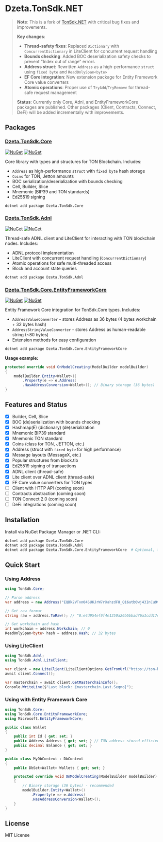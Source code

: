# Dzeta.TonSdk.NET

> **Note**: This is a fork of [TonSdk.NET](https://github.com/continuation-team/TonSdk.NET) with critical bug fixes and
> improvements.
>
> **Key changes**:
> - **Thread-safety fixes**: Replaced `Dictionary` with `ConcurrentDictionary` in LiteClient for concurrent request
    handling
> - **Bounds checking**: Added BOC deserialization safety checks to prevent "Index out of range" errors
> - **Address struct**: Rewritten `Address` as a high-performance `struct` using `fixed byte` and `ReadOnlySpan<byte>`
> - **EF Core integration**: New extension package for Entity Framework Core value converters
> - **Atomic operations**: Proper use of `TryAdd`/`TryRemove` for thread-safe request management
>
> **Status**: Currently only Core, Adnl, and EntityFrameworkCore packages are published. Other packages (Client,
> Contracts, Connect, DeFi) will be added incrementally with improvements.

## Packages

### [Dzeta.TonSdk.Core](https://www.nuget.org/packages/Dzeta.TonSdk.Core/)

[![NuGet](https://img.shields.io/nuget/dt/Dzeta.TonSdk.Core.svg)](https://www.nuget.org/packages/Dzeta.TonSdk.Core)
[![NuGet](https://img.shields.io/nuget/vpre/Dzeta.TonSdk.Core.svg)](https://www.nuget.org/packages/Dzeta.TonSdk.Core)

Core library with types and structures for TON Blockchain. Includes:

- `Address` as high-performance `struct` with `fixed byte` hash storage
- `Coins` for TON, Jetton amounts
- BOC serialization/deserialization with bounds checking
- Cell, Builder, Slice
- Mnemonic (BIP39 and TON standards)
- Ed25519 signing

```bash
dotnet add package Dzeta.TonSdk.Core
```

### [Dzeta.TonSdk.Adnl](https://www.nuget.org/packages/Dzeta.TonSdk.Adnl/)

[![NuGet](https://img.shields.io/nuget/dt/Dzeta.TonSdk.Adnl.svg)](https://www.nuget.org/packages/Dzeta.TonSdk.Adnl)
[![NuGet](https://img.shields.io/nuget/vpre/Dzeta.TonSdk.Adnl.svg)](https://www.nuget.org/packages/Dzeta.TonSdk.Adnl)

Thread-safe ADNL client and LiteClient for interacting with TON blockchain nodes. Includes:

- ADNL protocol implementation
- LiteClient with concurrent request handling (`ConcurrentDictionary`)
- Atomic operations for safe multi-threaded access
- Block and account state queries

```bash
dotnet add package Dzeta.TonSdk.Adnl
```

### [Dzeta.TonSdk.Core.EntityFrameworkCore](https://www.nuget.org/packages/Dzeta.TonSdk.Core.EntityFrameworkCore/)

[![NuGet](https://img.shields.io/nuget/dt/Dzeta.TonSdk.Core.EntityFrameworkCore.svg)](https://www.nuget.org/packages/Dzeta.TonSdk.Core.EntityFrameworkCore)
[![NuGet](https://img.shields.io/nuget/vpre/Dzeta.TonSdk.Core.EntityFrameworkCore.svg)](https://www.nuget.org/packages/Dzeta.TonSdk.Core.EntityFrameworkCore)

Entity Framework Core integration for TonSdk.Core types. Includes:

- `AddressValueConverter` - stores Address as 36 bytes (4 bytes workchain + 32 bytes hash)
- `AddressStringValueConverter` - stores Address as human-readable string (~80 bytes)
- Extension methods for easy configuration

```bash
dotnet add package Dzeta.TonSdk.Core.EntityFrameworkCore
```

**Usage example:**

```csharp
protected override void OnModelCreating(ModelBuilder modelBuilder)
{
    modelBuilder.Entity<Wallet>()
        .Property(e => e.Address)
        .HasAddressConversion<Wallet>(); // Binary storage (36 bytes)
}
```

## Features and Status

- [x] Builder, Cell, Slice
- [x] BOC (de)serialization with bounds checking
- [x] Hashmap(E) (dictionary) (de)serialization
- [x] Mnemonic BIP39 standard
- [x] Mnemonic TON standard
- [x] Coins (class for TON, JETTON, etc.)
- [x] Address (struct with `fixed byte` for high performance)
- [x] Message layouts (MessageX, etc.)
- [x] Popular structures from block.tlb
- [x] Ed25519 signing of transactions
- [x] ADNL client (thread-safe)
- [x] Lite client over ADNL client (thread-safe)
- [x] EF Core value converters for TON types
- [ ] Client with HTTP API (coming soon)
- [ ] Contracts abstraction (coming soon)
- [ ] TON Connect 2.0 (coming soon)
- [ ] DeFi integrations (coming soon)

## Installation

Install via NuGet Package Manager or .NET CLI:

```bash
dotnet add package Dzeta.TonSdk.Core
dotnet add package Dzeta.TonSdk.Adnl
dotnet add package Dzeta.TonSdk.Core.EntityFrameworkCore  # Optional, for EF Core users
```

## Quick Start

### Using Address

```csharp
using TonSdk.Core;

// Parse address
var address = new Address("EQDk2VTvn04SUKJrW7rXahzdF8_Qi6utb0wj43InCu9vdjrR");

// Get raw format
string raw = address.ToRaw(); // "0:e4d954ef9f4e1250a26b5bbad76a1cdd17cfc08babaddf4c23e37227..."

// Get workchain and hash
int workchain = address.Workchain; // 0
ReadOnlySpan<byte> hash = address.Hash; // 32 bytes
```

### Using LiteClient

```csharp
using TonSdk.Adnl;
using TonSdk.Adnl.LiteClient;

var client = new LiteClient(LiteClientOptions.GetFromUrl("https://ton-blockchain.github.io/global.config.json"));
await client.Connect();

var masterchain = await client.GetMasterchainInfo();
Console.WriteLine($"Last block: {masterchain.Last.Seqno}");
```

### Using with Entity Framework Core

```csharp
using TonSdk.Core;
using TonSdk.Core.EntityFrameworkCore;
using Microsoft.EntityFrameworkCore;

public class Wallet
{
    public int Id { get; set; }
    public Address Address { get; set; } // TON address stored efficiently
    public decimal Balance { get; set; }
}

public class MyDbContext : DbContext
{
    public DbSet<Wallet> Wallets { get; set; }

    protected override void OnModelCreating(ModelBuilder modelBuilder)
    {
        // Binary storage (36 bytes) - recommended
        modelBuilder.Entity<Wallet>()
            .Property(e => e.Address)
            .HasAddressConversion<Wallet>();
    }
}
```

## License

MIT License
